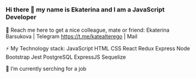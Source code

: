 ### Hi there 👋 my name is Ekaterina and I am a JavaScript Developer

🔎 Reach me here to get a nice colleague, mate or friend:
Ekaterina Barsukova | Telegram https://t.me/katealterego | Mail

⚡ My Technology stack:
JavaScript HTML CSS React Redux Express Node 
Bootstrap Jest PostgreSQL ExpressJS Sequelize

🧠 I’m currently serching for a job
